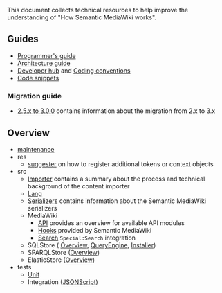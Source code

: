 This document collects technical resources to help improve the understanding of "How Semantic MediaWiki works".

## Guides

* [Programmer's guide](https://www.semantic-mediawiki.org/wiki/Programmer%27s_guide)
* [Architecture guide](https://www.semantic-mediawiki.org/wiki/Architecture_guide)
* [Developer hub](https://www.semantic-mediawiki.org/wiki/Developer_hub) and [Coding conventions](https://www.semantic-mediawiki.org/wiki/Coding_conventions)
* [Code snippets](code-snippets/README.md)

### Migration guide

- [2.5.x to 3.0.0](https://github.com/SemanticMediaWiki/SemanticMediaWiki/blob/master/docs/technical/migration-guide-3.0.md) contains information about the migration from 2.x to 3.x

## Overview

- [maintenance](https://github.com/SemanticMediaWiki/SemanticMediaWiki/blob/master/maintenance/README.md)
- res
   - [suggester](https://github.com/SemanticMediaWiki/SemanticMediaWiki/blob/master/res/smw/suggester/README.md) on how to register additional tokens or context objects
- src
  - [Importer](https://github.com/SemanticMediaWiki/SemanticMediaWiki/blob/master/src/Importer/README.md) contains a summary about the process and technical background of the content importer
  - [Lang](https://github.com/SemanticMediaWiki/SemanticMediaWiki/blob/master/src/Lang/README.md)
  - [Serializers](https://github.com/SemanticMediaWiki/SemanticMediaWiki/blob/master/docs/technical/doc.serializers.md) contains information about the Semantic MediaWiki serializers
  - MediaWiki
    - [API](api.md) provides an overview for available API modules
    - [Hooks](hooks.md) provided by Semantic MediaWiki
    - [Search](https://github.com/SemanticMediaWiki/SemanticMediaWiki/blob/master/src/MediaWiki/Search/README.md) `Special:Search` integration
  - SQLStore ( [Overview](https://github.com/SemanticMediaWiki/SemanticMediaWiki/blob/master/src/SQLStore/README.md), [QueryEngine](https://github.com/SemanticMediaWiki/SemanticMediaWiki/blob/master/src/SQLStore/QueryEngine/README.md), [Installer](https://github.com/SemanticMediaWiki/SemanticMediaWiki/blob/master/docs/technical/doc.installer.md))
  - SPARQLStore ([Overview](https://github.com/SemanticMediaWiki/SemanticMediaWiki/blob/master/src/SPARQLStore/README.md))
  - ElasticStore ([Overview](https://github.com/SemanticMediaWiki/SemanticMediaWiki/blob/master/src/Elastic/README.md))
- tests
  - [Unit](https://github.com/SemanticMediaWiki/SemanticMediaWiki/blob/master/tests/phpunit/README.md)
  - Integration ([JSONScript](https://github.com/SemanticMediaWiki/SemanticMediaWiki/tree/master/tests/phpunit/Integration/JSONScript))
